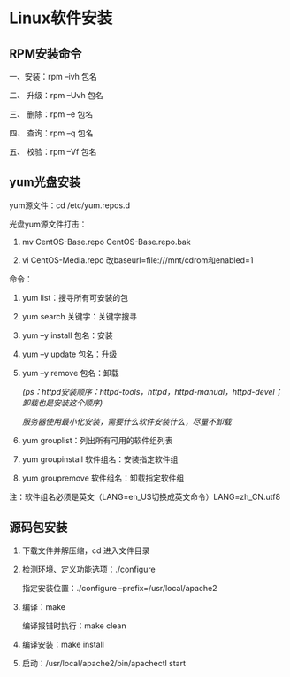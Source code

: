 # Linux软件安装

## RPM安装命令

一、安装：rpm –ivh 包名

二、  升级：rpm –Uvh 包名

三、  删除：rpm –e 包名

四、  查询：rpm –q 包名

五、  校验：rpm –Vf 包名

## yum光盘安装

yum源文件：cd  /etc/yum.repos.d

光盘yum源文件打击：

1. mv CentOS-Base.repo CentOS-Base.repo.bak

2. vi CentOS-Media.repo 改baseurl=file:///mnt/cdrom和enabled=1

命令：

1. yum list：搜寻所有可安装的包

2. yum search 关键字：关键字搜寻

3. yum –y install 包名：安装

4. yum –y update 包名：升级

5. yum –y remove 包名：卸载

   *(ps：httpd安装顺序：httpd-tools，httpd，httpd-manual，httpd-devel；卸载也是安装这个顺序)*

   *服务器使用最小化安装，需要什么软件安装什么，尽量不卸载*

6. yum grouplist：列出所有可用的软件组列表

7. yum groupinstall 软件组名：安装指定软件组

8. yum groupremove 软件组名：卸载指定软件组

注：软件组名必须是英文（LANG=en_US切换成英文命令）LANG=zh_CN.utf8

## 源码包安装

1. 下载文件并解压缩，cd 进入文件目录

2. 检测环境、定义功能选项：./configure

   指定安装位置：./configure –prefix=/usr/local/apache2

3. 编译：make

   编译报错时执行：make clean

4. 编译安装：make install

5. 启动：/usr/local/apache2/bin/apachectl start